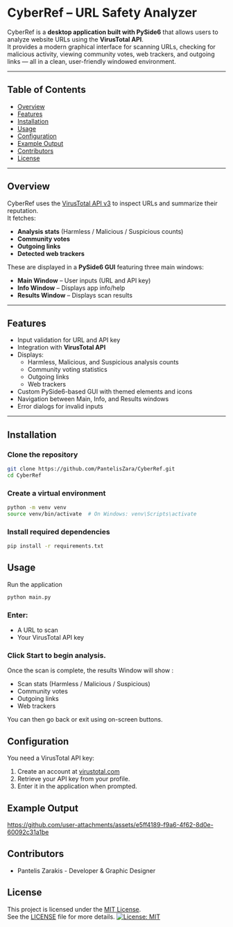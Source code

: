 #  CyberRef – URL Safety Analyzer

CyberRef is a **desktop application built with PySide6** that allows users to analyze website URLs using the **VirusTotal API**.  
It provides a modern graphical interface for scanning URLs, checking for malicious activity, viewing community votes, web trackers, and outgoing links — all in a clean, user-friendly windowed environment.

---

##  Table of Contents

- [Overview](#overview)
- [Features](#features)
- [Installation](#installation)
- [Usage](#usage)
- [Configuration](#configuration)
- [Example Output](#example-output)
- [Contributors](#contributors)
- [License](#license)

---

##  Overview

CyberRef uses the [VirusTotal API v3](https://developers.virustotal.com/reference/overview) to inspect URLs and summarize their reputation.  
It fetches:

- **Analysis stats** (Harmless / Malicious / Suspicious counts)
- **Community votes**
- **Outgoing links**
- **Detected web trackers**

These are displayed in a **PySide6 GUI** featuring three main windows:
- **Main Window** – User inputs (URL and API key)
- **Info Window** – Displays app info/help
- **Results Window** – Displays scan results

---

##  Features

- Input validation for URL and API key  
- Integration with **VirusTotal API**  
- Displays:
  - Harmless, Malicious, and Suspicious analysis counts
  - Community voting statistics
  - Outgoing links
  - Web trackers  
- Custom PySide6-based GUI with themed elements and icons
- Navigation between Main, Info, and Results windows
- Error dialogs for invalid inputs

---

##  Installation

###  Clone the repository
```bash
git clone https://github.com/PantelisZara/CyberRef.git
cd CyberRef
```
###  Create a virtual environment
```bash
python -m venv venv
source venv/bin/activate  # On Windows: venv\Scripts\activate
```
### Install required dependencies
```bash
pip install -r requirements.txt
```
## Usage
Run the application
```bash
python main.py
```
### Enter:

- A URL to scan
- Your VirusTotal API key

### Click Start to begin analysis.

Once the scan is complete, the results Window will show : 

- Scan stats (Harmless / Malicious / Suspicious)
- Community votes
- Outgoing links
- Web trackers
  
 You can then go back or exit using on-screen buttons.

 ## Configuration
 You need a VirusTotal API key:

1. Create an account at [virustotal.com](https://www.virustotal.com/gui/home/url)
2. Retrieve your API key from your profile.
3. Enter it in the application when prompted.

## Example Output


https://github.com/user-attachments/assets/e5ff4189-f9a6-4f62-8d0e-60092c31a1be



## Contributors
- Pantelis Zarakis - Developer & Graphic Designer

## License

This project is licensed under the [MIT License](./LICENSE).  
See the [LICENSE](./LICENSE) file for more details.
[![License: MIT](https://img.shields.io/badge/License-MIT-yellow.svg)](./LICENSE)
